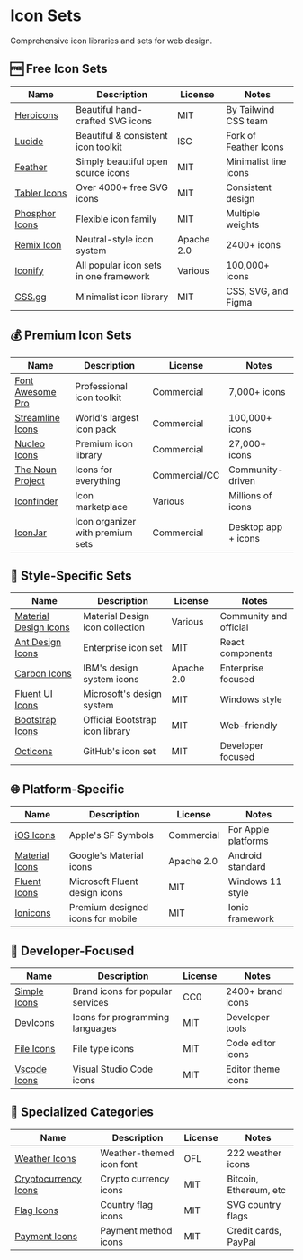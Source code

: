 # Icon Sets

Comprehensive icon libraries and sets for web design.

## 🆓 Free Icon Sets

| Name | Description | License | Notes |
|------|-------------|---------|-------|
| [Heroicons](https://heroicons.com) | Beautiful hand-crafted SVG icons | MIT | By Tailwind CSS team |
| [Lucide](https://lucide.dev) | Beautiful & consistent icon toolkit | ISC | Fork of Feather Icons |
| [Feather](https://feathericons.com) | Simply beautiful open source icons | MIT | Minimalist line icons |
| [Tabler Icons](https://tabler-icons.io) | Over 4000+ free SVG icons | MIT | Consistent design |
| [Phosphor Icons](https://phosphoricons.com) | Flexible icon family | MIT | Multiple weights |
| [Remix Icon](https://remixicon.com) | Neutral-style icon system | Apache 2.0 | 2400+ icons |
| [Iconify](https://iconify.design) | All popular icon sets in one framework | Various | 100,000+ icons |
| [CSS.gg](https://css.gg) | Minimalist icon library | MIT | CSS, SVG, and Figma |

## 💰 Premium Icon Sets

| Name | Description | License | Notes |
|------|-------------|---------|-------|
| [Font Awesome Pro](https://fontawesome.com/pro) | Professional icon toolkit | Commercial | 7,000+ icons |
| [Streamline Icons](https://streamlinehq.com) | World's largest icon pack | Commercial | 100,000+ icons |
| [Nucleo Icons](https://nucleoapp.com) | Premium icon library | Commercial | 27,000+ icons |
| [The Noun Project](https://thenounproject.com) | Icons for everything | Commercial/CC | Community-driven |
| [Iconfinder](https://iconfinder.com) | Icon marketplace | Various | Millions of icons |
| [IconJar](https://geticonjar.com) | Icon organizer with premium sets | Commercial | Desktop app + icons |

## 🎨 Style-Specific Sets

| Name | Description | License | Notes |
|------|-------------|---------|-------|
| [Material Design Icons](https://materialdesignicons.com) | Material Design icon collection | Various | Community and official |
| [Ant Design Icons](https://ant.design/components/icon) | Enterprise icon set | MIT | React components |
| [Carbon Icons](https://carbondesignsystem.com/guidelines/icons/library) | IBM's design system icons | Apache 2.0 | Enterprise focused |
| [Fluent UI Icons](https://github.com/microsoft/fluentui-system-icons) | Microsoft's design system | MIT | Windows style |
| [Bootstrap Icons](https://icons.getbootstrap.com) | Official Bootstrap icon library | MIT | Web-friendly |
| [Octicons](https://primer.style/octicons) | GitHub's icon set | MIT | Developer focused |

## 🌐 Platform-Specific

| Name | Description | License | Notes |
|------|-------------|---------|-------|
| [iOS Icons](https://developer.apple.com/design/human-interface-guidelines/sf-symbols/overview) | Apple's SF Symbols | Commercial | For Apple platforms |
| [Material Icons](https://material.io/resources/icons) | Google's Material icons | Apache 2.0 | Android standard |
| [Fluent Icons](https://fluenticons.co) | Microsoft Fluent design icons | MIT | Windows 11 style |
| [Ionicons](https://ionicons.com) | Premium designed icons for mobile | MIT | Ionic framework |

## 🔧 Developer-Focused

| Name | Description | License | Notes |
|------|-------------|---------|-------|
| [Simple Icons](https://simpleicons.org) | Brand icons for popular services | CC0 | 2400+ brand icons |
| [DevIcons](https://devicon.dev) | Icons for programming languages | MIT | Developer tools |
| [File Icons](https://github.com/file-icons/atom) | File type icons | MIT | Code editor icons |
| [Vscode Icons](https://github.com/vscode-icons/vscode-icons) | Visual Studio Code icons | MIT | Editor theme icons |

## 🎯 Specialized Categories

| Name | Description | License | Notes |
|------|-------------|---------|-------|
| [Weather Icons](https://erikflowers.github.io/weather-icons) | Weather-themed icon font | OFL | 222 weather icons |
| [Cryptocurrency Icons](https://cryptoicons.co) | Crypto currency icons | MIT | Bitcoin, Ethereum, etc |
| [Flag Icons](https://flagicons.lipis.dev) | Country flag icons | MIT | SVG country flags |
| [Payment Icons](https://paymentfont.com) | Payment method icons | MIT | Credit cards, PayPal | 